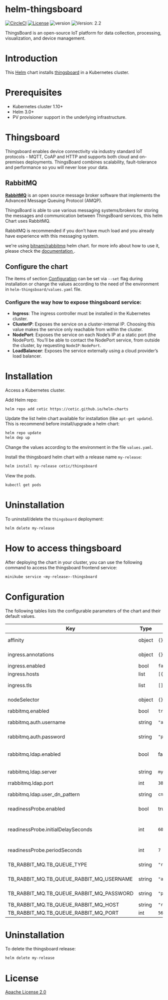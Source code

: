 # helm-thingsboard

[![CircleCI](https://circleci.com/gh/cetic/helm-thingsboard.svg?style=svg)](https://circleci.com/gh/cetic/helm-thingsboard/tree/master) [![License](https://img.shields.io/badge/License-Apache%202.0-blue.svg)](https://opensource.org/licenses/Apache-2.0) ![version](https://img.shields.io/github/tag/cetic/helm-thingsboard.svg?label=release) ![Version: 2.2](https://img.shields.io/badge/Version-2.2-informational?style=flat-square)

ThingsBoard is an open-source IoT platform for data collection, processing, visualization, and device management.

# Introduction

This [Helm](https://github.com/cetic/helm-thingsboard) chart installs [thingsboard](https://thingsboard.io/) in a Kubernetes cluster.

# Prerequisites

- Kubernetes cluster 1.10+
- Helm 3.0+
- PV provisioner support in the underlying infrastructure.

# Thingsboard

Thingsboard enables device connectivity via industry standard IoT protocols - MQTT, CoAP and HTTP and supports both cloud and on-premises deployments. ThingsBoard combines scalability, fault-tolerance and performance so you will never lose your data.


## RabbitMQ

**[RabbitMQ](https://www.rabbitmq.com/)** is an open source message broker software that implements the Advanced Message Queuing Protocol (AMQP).

ThingsBoard is able to use various messaging systems/brokers for storing the messages and communication between ThingsBoard services, this helm Chart uses RabbitMQ.

 RabbitMQ is recommended if you don’t have much load and you already have experience with this messaging system.

we're using [bitnami/rabbitmq](https://artifacthub.io/packages/helm/bitnami/rabbitmq) helm chart. for more info about how to use it, please check the [documentation ](https://artifacthub.io/packages/helm/bitnami/rabbitmq).

## Configure the chart

The items of section [Configuration](#Configuration) can be set via ``--set`` flag during installation or change the values according to the need of the environment in ``helm-thingsboard/values.yaml`` file.

### Configure the way how to expose thingsboard service:

- **Ingress**: The ingress controller must be installed in the Kubernetes cluster.
- **ClusterIP**: Exposes the service on a cluster-internal IP. Choosing this value makes the service only reachable from within the cluster.
- **NodePort**: Exposes the service on each Node’s IP at a static port (the NodePort). You’ll be able to contact the NodePort service, from outside the cluster, by requesting ``NodeIP:NodePort``.
- **LoadBalancer**: Exposes the service externally using a cloud provider’s load balancer.

# Installation

Access a Kubernetes cluster.

Add Helm repo:

```bash
helm repo add cetic https://cetic.github.io/helm-charts
```

Update the list helm chart available for installation (like ``apt-get update``). This is recommend before install/upgrade a helm chart:

```bash
helm repo update
helm dep up
```



Change the values according to the environment in the file `values.yaml`.

Install the thingsboard helm chart with a release name `my-release`:

```bash
helm install my-release cetic/thingsboard
```

View the pods.

```bash
kubectl get pods
```

# Uninstallation

To uninstall/delete the ``thingsboard`` deployment:

```bash
helm delete my-release
```

# How to access thingsboard

After deploying the chart in your cluster, you can use the following command to access the thingsboard frontend service: 

```bash
minikube service <my-release>-thingsboard
```

# Configuration

The following tables lists the configurable parameters of the chart and their default values.

| Key | Type | Default | Description |
|-----|------|---------|-------------|
| affinity | object | `{}` | Affinity configurations |
| ingress.annotations | object | `{}` | Ingress annotations |
| ingress.enabled | bool | `false` | Enables Ingress |
| ingress.hosts | list | `[{"host":null,"paths":[]}]` | Ingress hosts |
| ingress.tls | list | `[]` | Ingress TLS configuration |
| nodeSelector | object | `{}` | nodeSelector configurations |
| rabbitmq.enabled | bool | `true` | enable rabbitmq |
| rabbitmq.auth.username | string | `"admin"` | userName of rabbitmq |
| rabbitmq.auth.password | string | `"password1"` | Password of rabbitmq |
| rabbitmq.ldap.enabled | bool | false | enable/disable ldad for user authentication |
| rabbitmq.ldap.server | string | `my-openldap` | ldap server adress |
| rrabbitmq.ldap.port | int | `389` | ldap server port |
| rabbitmq.ldap.user\_dn\_pattern | string | `cn=${username},dc=example,dc=org` | ldap user dn pattern |
| readinessProbe.enabled | bool | true | enable/disbale ReadinessProbe |
| readinessProbe.initialDelaySeconds | int | `60` | Specifies the number of the readinessProbe's delay seconds |
| readinessProbe.periodSeconds | int | `7` | readinessProbe's period seconds |
| TB_RABBIT_MQ.TB_QUEUE_TYPE | string | `"rabbitmq"` | ThingsBoard QUEUE TYPE |
| TB_RABBIT_MQ.TB_QUEUE_RABBIT_MQ_USERNAME | string | `"admin"` | rabbitmq's username |
| TB_RABBIT_MQ.TB_QUEUE_RABBIT_MQ_PASSWORD | string | `"password1"` | rabbitmq's password |
| TB_RABBIT_MQ.TB_QUEUE_RABBIT_MQ_HOST | string | `"rabbitmq"` | rabbitmq's host |
| TB_RABBIT_MQ.TB_QUEUE_RABBIT_MQ_PORT | int | `5672` | rabbitmq's port |


# Uninstallation


To delete the thingsboard release:

```bash
helm delete my-release
```


# License

[Apache License 2.0](/LICENSE)